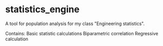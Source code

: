 # statistics_engine
A tool for population analysis for my class "Engineering statistics".

  Contains:
    Basic statistic calculations
    Biparametric correlation
    Regressive calculation
